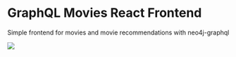 # GraphQL Movies React Frontend

Simple frontend for movies and movie recommendations with neo4j-graphql

![](img/movie-frontend.gif)
